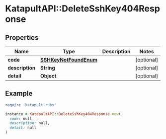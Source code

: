 # KatapultAPI::DeleteSshKey404Response

## Properties

| Name | Type | Description | Notes |
| ---- | ---- | ----------- | ----- |
| **code** | [**SSHKeyNotFoundEnum**](SSHKeyNotFoundEnum.md) |  | [optional] |
| **description** | **String** |  | [optional] |
| **detail** | **Object** |  | [optional] |

## Example

```ruby
require 'katapult-ruby'

instance = KatapultAPI::DeleteSshKey404Response.new(
  code: null,
  description: null,
  detail: null
)
```

